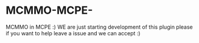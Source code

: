 # MCMMO-MCPE-
MCMMO in MCPE :)
WE are just starting development of this plugin please if you want to help leave a issue and we can accept :) 
